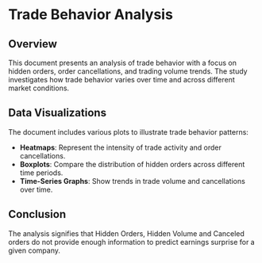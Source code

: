 # Trade Behavior Analysis

## Overview
This document presents an analysis of trade behavior with a focus on hidden orders, order cancellations, and trading volume trends. The study investigates how trade behavior varies over time and across different market conditions.

## Data Visualizations
The document includes various plots to illustrate trade behavior patterns:
- **Heatmaps**: Represent the intensity of trade activity and order cancellations.
- **Boxplots**: Compare the distribution of hidden orders across different time periods.
- **Time-Series Graphs**: Show trends in trade volume and cancellations over time.

## Conclusion
The analysis signifies that Hidden Orders, Hidden Volume and Canceled orders do not provide enough information to predict earnings surprise for a given company.

